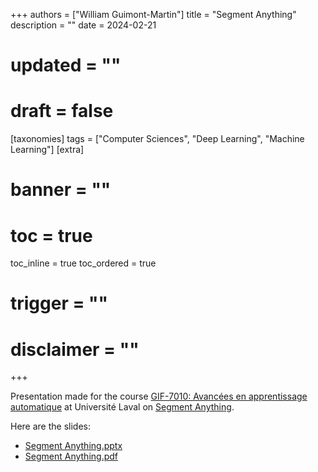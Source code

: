 +++
authors = ["William Guimont-Martin"]
title = "Segment Anything"
description = ""
date = 2024-02-21
# updated = ""
# draft = false
[taxonomies]
tags = ["Computer Sciences", "Deep Learning", "Machine Learning"]
[extra]
# banner = ""
# toc = true
toc_inline = true
toc_ordered = true
# trigger = ""
# disclaimer = ""
+++

Presentation made for the course <a class="external" href="https://www.ulaval.ca/etudes/cours/gif-7010-avancees-en-apprentissage-automatique" target="_blank">GIF-7010: Avancées en apprentissage automatique</a> at Université Laval on <a class="external" href="https://arxiv.org/abs/2304.02643" target="_blank">Segment Anything</a>.

Here are the slides:
- [Segment Anything.pptx](SegmentAnything.pptx)
- [Segment Anything.pdf](SegmentAnything.pdf)